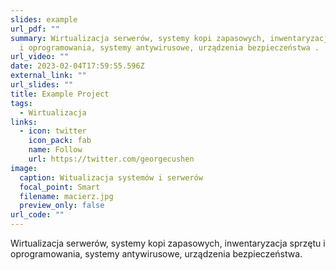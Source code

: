 ```yaml
---
slides: example
url_pdf: ""
summary: Wirtualizacja serwerów, systemy kopi zapasowych, inwentaryzacja sprzętu
  i oprogramowania, systemy antywirusowe, urządzenia bezpieczeństwa .
url_video: ""
date: 2023-02-04T17:59:55.596Z
external_link: ""
url_slides: ""
title: Example Project
tags:
  - Wirtualizacja
links:
  - icon: twitter
    icon_pack: fab
    name: Follow
    url: https://twitter.com/georgecushen
image:
  caption: Witualizacja systemów i serwerów
  focal_point: Smart
  filename: macierz.jpg
  preview_only: false
url_code: ""
---
```

Wirtualizacja serwerów, systemy kopi zapasowych, inwentaryzacja sprzętu i oprogramowania, systemy antywirusowe, urządzenia bezpieczeństwa.
